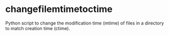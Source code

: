 # changefilemtimetoctime
Python script to change the modification time (mtime) of files in a directory to match creation time (ctime).
